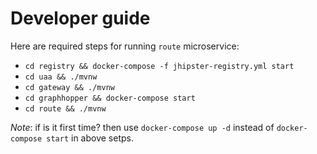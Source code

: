 # Developer guide

Here are required steps for running `route` microservice:

 - `cd registry && docker-compose -f jhipster-registry.yml start`
 - `cd uaa && ./mvnw`
 - `cd gateway && ./mvnw`
 - `cd graphhopper && docker-compose start`
 - `cd route && ./mvnw`

_Note_: if is it first time? then use `docker-compose up -d` instead of `docker-compose start` in above setps.
